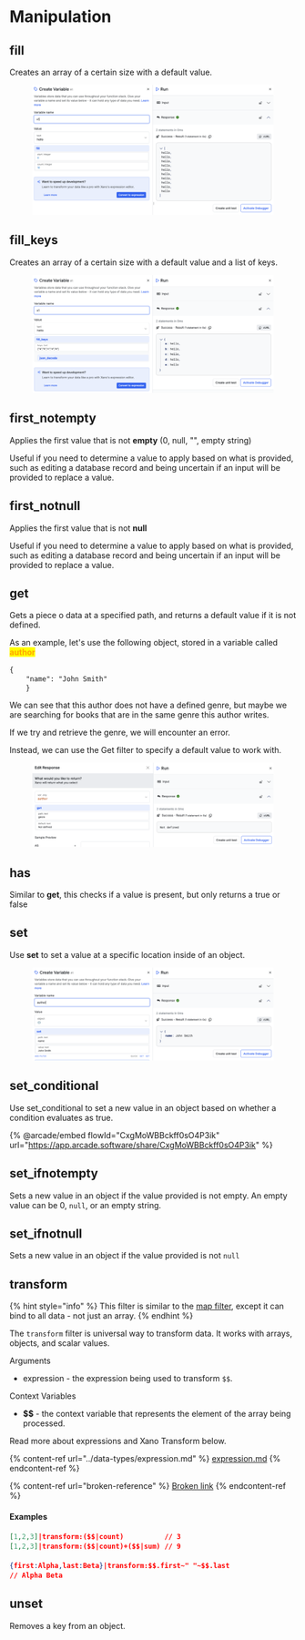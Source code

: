 # Manipulation

## fill

Creates an array of a certain size with a default value.

<figure><img src="../../.gitbook/assets/CleanShot 2025-01-14 at 08.55.41.png" alt=""><figcaption></figcaption></figure>

## fill\_keys

Creates an array of a certain size with a default value and a list of keys.

<figure><img src="../../.gitbook/assets/CleanShot 2025-01-14 at 08.57.09.png" alt=""><figcaption></figcaption></figure>

## first\_notempty

Applies the first value that is not **empty** (0, null, "", empty string)

Useful if you need to determine a value to apply based on what is provided, such as editing a database record and being uncertain if an input will be provided to replace a value.

## first\_notnull

Applies the first value that is not **null**

Useful if you need to determine a value to apply based on what is provided, such as editing a database record and being uncertain if an input will be provided to replace a value.

## get

Gets a piece o data at a specified path, and returns a default value if it is not defined.

As an example, let's use the following object, stored in a variable called <mark style="color:orange;">**author**</mark>

```
{
    "name": "John Smith"
    }
```

We can see that this author does not have a defined genre, but maybe we are searching for books that are in the same genre this author writes.

If we try and retrieve the genre, we will encounter an error.

Instead, we can use the Get filter to specify a default value to work with.

<figure><img src="../../.gitbook/assets/CleanShot 2025-01-14 at 09.05.36.png" alt=""><figcaption></figcaption></figure>

## has

Similar to **get**, this checks if a value is present, but only returns a true or false

## set

Use **set** to set a value at a specific location inside of an object.

<figure><img src="../../.gitbook/assets/CleanShot 2025-01-14 at 09.12.18.png" alt=""><figcaption></figcaption></figure>

## set\_conditional

Use set\_conditional to set a new value in an object based on whether a condition evaluates as true.

{% @arcade/embed flowId="CxgMoWBBckff0sO4P3ik" url="https://app.arcade.software/share/CxgMoWBBckff0sO4P3ik" %}

## set\_ifnotempty

Sets a new value in an object if the value provided is not empty. An empty value can be 0, `null`, or an empty string.

## set\_ifnotnull

Sets a new value in an object if the value provided is not `null`

## transform

{% hint style="info" %}
This filter is similar to the [map filter](../functions/apis-and-lambdas/lambda-functions/#what-are-lambda-functions), except it can bind to all data - not just an array.
{% endhint %}

The `transform` filter is universal way to transform data. It works with arrays, objects, and scalar values.

Arguments

* expression - the expression being used to transform `$$`.&#x20;

Context  Variables

* **\$$** - the context variable that represents the element of the array being processed.

Read more about expressions and Xano Transform below.

{% content-ref url="../data-types/expression.md" %}
[expression.md](../data-types/expression.md)
{% endcontent-ref %}

{% content-ref url="broken-reference" %}
[Broken link](broken-reference)
{% endcontent-ref %}



#### Examples

```json
[1,2,3]|transform:($$|count)          // 3
[1,2,3]|transform:($$|count)+($$|sum) // 9

{first:Alpha,last:Beta}|transform:$$.first~" "~$$.last
// Alpha Beta
```

## unset

Removes a key from an object.























